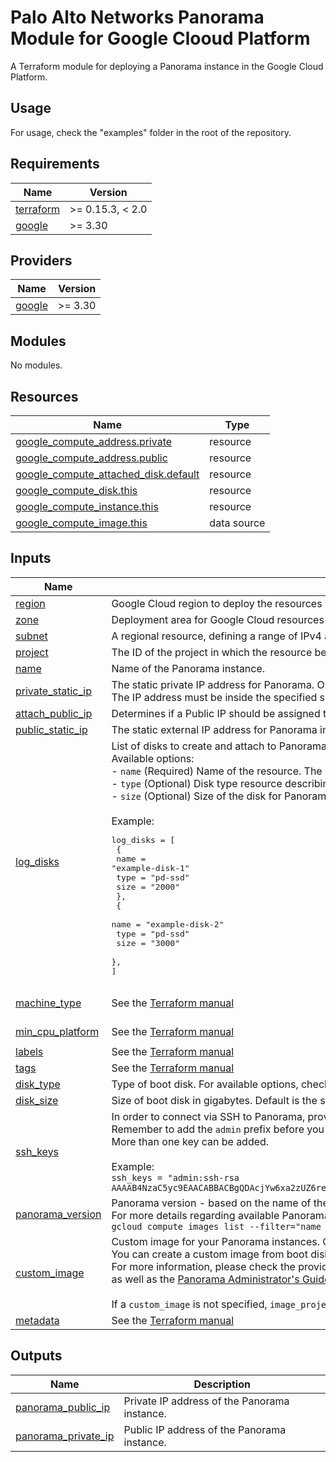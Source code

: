 # Palo Alto Networks Panorama Module for Google Clooud Platform

A Terraform module for deploying a Panorama instance in the Google Cloud Platform.

## Usage

For usage, check the "examples" folder in the root of the repository. 

<!-- BEGINNING OF PRE-COMMIT-TERRAFORM DOCS HOOK -->
## Requirements

| Name | Version |
|------|---------|
| <a name="requirement_terraform"></a> [terraform](#requirement\_terraform) | >= 0.15.3, < 2.0 |
| <a name="requirement_google"></a> [google](#requirement\_google) | >= 3.30 |

## Providers

| Name | Version |
|------|---------|
| <a name="provider_google"></a> [google](#provider\_google) | >= 3.30 |

## Modules

No modules.

## Resources

| Name | Type |
|------|------|
| [google_compute_address.private](https://registry.terraform.io/providers/hashicorp/google/latest/docs/resources/compute_address) | resource |
| [google_compute_address.public](https://registry.terraform.io/providers/hashicorp/google/latest/docs/resources/compute_address) | resource |
| [google_compute_attached_disk.default](https://registry.terraform.io/providers/hashicorp/google/latest/docs/resources/compute_attached_disk) | resource |
| [google_compute_disk.this](https://registry.terraform.io/providers/hashicorp/google/latest/docs/resources/compute_disk) | resource |
| [google_compute_instance.this](https://registry.terraform.io/providers/hashicorp/google/latest/docs/resources/compute_instance) | resource |
| [google_compute_image.this](https://registry.terraform.io/providers/hashicorp/google/latest/docs/data-sources/compute_image) | data source |

## Inputs

| Name | Description | Type | Default | Required |
|------|-------------|------|---------|:--------:|
| <a name="input_region"></a> [region](#input\_region) | Google Cloud region to deploy the resources into. | `string` | n/a | yes |
| <a name="input_zone"></a> [zone](#input\_zone) | Deployment area for Google Cloud resources within a region. | `string` | n/a | yes |
| <a name="input_subnet"></a> [subnet](#input\_subnet) | A regional resource, defining a range of IPv4 addresses. In Google Cloud, the terms subnet and subnetwork are synonymous. | `string` | n/a | yes |
| <a name="input_project"></a> [project](#input\_project) | The ID of the project in which the resource belongs. If it is not provided, the provider project is used. | `string` | `null` | no |
| <a name="input_name"></a> [name](#input\_name) | Name of the Panorama instance. | `string` | `"panorama"` | no |
| <a name="input_private_static_ip"></a> [private\_static\_ip](#input\_private\_static\_ip) | The static private IP address for Panorama. Only IPv4 is supported. An address may only be specified for INTERNAL address types.<br>  The IP address must be inside the specified subnetwork, if any. Set by the API if undefined. | `string` | `null` | no |
| <a name="input_attach_public_ip"></a> [attach\_public\_ip](#input\_attach\_public\_ip) | Determines if a Public IP should be assigned to Panorama. Set by the API if the `public_static_ip` variable is not defined. | `bool` | `false` | no |
| <a name="input_public_static_ip"></a> [public\_static\_ip](#input\_public\_static\_ip) | The static external IP address for Panorama instance. Only IPv4 is supported. Set by the API if undefined. | `string` | `null` | no |
| <a name="input_log_disks"></a> [log\_disks](#input\_log\_disks) | List of disks to create and attach to Panorama to store traffic logs.<br>Available options:<br>- `name`              (Required) Name of the resource. The name must be 1-63 characters long, and comply with [`RFC1035`](https://datatracker.ietf.org/doc/html/rfc1035).<br>- `type`              (Optional) Disk type resource describing which disk type to use to create the disk. For available options, check the providers [documentation](https://cloud.google.com/compute/docs/disks#disk-types).<br>- `size`              (Optional) Size of the disk for Panorama logs (Gigabytes).<br><br>Example:<pre>log_disks = [<br>  {<br>    name = "example-disk-1"<br>    type = "pd-ssd"<br>    size = "2000"<br>  },<br>  {<br>    name = "example-disk-2"<br>    type = "pd-ssd"<br>    size = "3000"<br>  },<br>]</pre> | `list` | `[]` | no |
| <a name="input_machine_type"></a> [machine\_type](#input\_machine\_type) | See the [Terraform manual](https://registry.terraform.io/providers/hashicorp/google/latest/docs/resources/compute_instance) | `string` | `"n1-standard-16"` | no |
| <a name="input_min_cpu_platform"></a> [min\_cpu\_platform](#input\_min\_cpu\_platform) | See the [Terraform manual](https://registry.terraform.io/providers/hashicorp/google/latest/docs/resources/compute_instance) | `string` | `"Intel Broadwell"` | no |
| <a name="input_labels"></a> [labels](#input\_labels) | See the [Terraform manual](https://registry.terraform.io/providers/hashicorp/google/latest/docs/resources/compute_instance) | `map(any)` | `{}` | no |
| <a name="input_tags"></a> [tags](#input\_tags) | See the [Terraform manual](https://registry.terraform.io/providers/hashicorp/google/latest/docs/resources/compute_instance) | `list(string)` | `[]` | no |
| <a name="input_disk_type"></a> [disk\_type](#input\_disk\_type) | Type of boot disk. For available options, check the providers [documentation](https://cloud.google.com/compute/docs/disks#disk-types). | `string` | `"pd-ssd"` | no |
| <a name="input_disk_size"></a> [disk\_size](#input\_disk\_size) | Size of boot disk in gigabytes. Default is the same as the OS image. | `string` | `null` | no |
| <a name="input_ssh_keys"></a> [ssh\_keys](#input\_ssh\_keys) | In order to connect via SSH to Panorama, provide your SSH public key here.<br>  Remember to add the `admin` prefix before you insert your public SSH key.<br>  More than one key can be added.<br><br>  Example:<br>  `ssh_keys = "admin:ssh-rsa AAAAB4NzaC5yc9EAACABBACBgQDAcjYw6xa2zUZ6reqHqDp9bYDLTu7Rnk5Sa3hthIsIsFaKenFLe4w3mm5eF3ebsfAAnuzI9ua9g7aB/ThIsIsAlSoFaKeN2VhUMDmlBYO5m1D4ip6eugS6uM="` | `string` | n/a | yes |
| <a name="input_panorama_version"></a> [panorama\_version](#input\_panorama\_version) | Panorama version - based on the name of the Panorama public image - allows to specify which Panorama version will be deployed.<br>  For more details regarding available Panorama versions in the Google Cloud Platform, please run the following command:<br>  `gcloud compute images list --filter="name ~ .*panorama.*" --project paloaltonetworksgcp-public --no-standard-images` | `string` | `"panorama-byol-1000"` | no |
| <a name="input_custom_image"></a> [custom\_image](#input\_custom\_image) | Custom image for your Panorama instances. Custom images are available only to your Cloud project. <br>You can create a custom image from boot disks and other images. <br>For more information, please check the provider [documentation](https://registry.terraform.io/providers/hashicorp/google/latest/docs/resources/compute_instance#image)<br>as well as the [Panorama Administrator's Guide](https://docs.paloaltonetworks.com/panorama/10-2/panorama-admin/set-up-panorama/set-up-the-panorama-virtual-appliance/install-the-panorama-virtual-appliance/install-panorama-on-gcp.html).<br><br>If a `custom_image` is not specified, `image_project` and `image_family` are used to determine a Public image to use for Panorama. | `string` | `null` | no |
| <a name="input_metadata"></a> [metadata](#input\_metadata) | See the [Terraform manual](https://registry.terraform.io/providers/hashicorp/google/latest/docs/resources/compute_instance) | `map(string)` | `{}` | no |

## Outputs

| Name | Description |
|------|-------------|
| <a name="output_panorama_public_ip"></a> [panorama\_public\_ip](#output\_panorama\_public\_ip) | Private IP address of the Panorama instance. |
| <a name="output_panorama_private_ip"></a> [panorama\_private\_ip](#output\_panorama\_private\_ip) | Public IP address of the Panorama instance. |
<!-- END OF PRE-COMMIT-TERRAFORM DOCS HOOK -->

